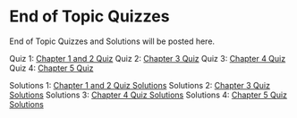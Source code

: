 # End of Topic Quizzes

End of Topic Quizzes and Solutions will be posted here.

Quiz 1: [Chapter 1 and 2 Quiz](https://github.com/j-daniel-csusb/classicalmechanics/blob/master/Resources/Quizzes/Phys_3200___End_of_Topic_Quiz_1.pdf)
Quiz 2: [Chapter 3 Quiz](https://github.com/j-daniel-csusb/classicalmechanics/blob/master/Resources/Quizzes/Phys_3200___End_of_Topic_Quiz_2__ch3.pdf)
Quiz 3: [Chapter 4 Quiz](https://github.com/j-daniel-csusb/classicalmechanics/blob/master/Resources/Quizzes/Phys_3200___End_of_Topic_Quiz_3__ch4.pdf)
Quiz 4: [Chapter 5 Quiz](https://github.com/j-daniel-csusb/classicalmechanics/blob/master/Resources/Quizzes/Phys_3200___End_of_Topic_Quiz_4__ch5.pdf)

Solutions 1: [Chapter 1 and 2 Quiz Solutions](https://github.com/j-daniel-csusb/classicalmechanics/blob/master/Resources/Quizzes/Quiz_Solutions/End_of_topic_Quiz_1_Solutions.pdf)
Solutions 2: [Chapter 3 Quiz Solutions](https://github.com/j-daniel-csusb/classicalmechanics/blob/master/Resources/Quizzes/Quiz_Solutions/End_of_topic_Quiz_2_Solutions.pdf)
Solutions 3: [Chapter 4 Quiz Solutions](https://github.com/j-daniel-csusb/classicalmechanics/blob/master/Resources/Quizzes/Quiz_Solutions/End_of_topic_Quiz_3_Solutions.pdf)
Solutions 4: [Chapter 5 Quiz Solutions](https://github.com/j-daniel-csusb/classicalmechanics/blob/master/Resources/Quizzes/Quiz_Solutions/End_of_topic_Quiz_4_Solutions.pdf)
